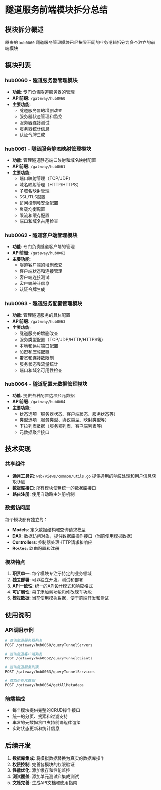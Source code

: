 # 隧道服务前端模块拆分总结

## 模块拆分概述

原来的 `hub0060` 隧道服务管理模块已经按照不同的业务逻辑拆分为多个独立的前端模块：

## 模块列表

### hub0060 - 隧道服务器管理模块
- **功能**: 专门负责隧道服务器的管理
- **API前缀**: `/gateway/hub0060`
- **主要功能**:
  - 隧道服务器的增删改查
  - 服务器状态管理和监控
  - 服务器连接测试
  - 服务器统计信息
  - 认证令牌生成

### hub0061 - 隧道服务静态映射管理模块
- **功能**: 管理隧道静态端口映射和域名映射配置
- **API前缀**: `/gateway/hub0061`
- **主要功能**:
  - 端口映射管理（TCP/UDP）
  - 域名映射管理（HTTP/HTTPS）
  - 子域名映射管理
  - SSL/TLS配置
  - 访问控制和安全配置
  - 负载均衡配置
  - 限流和缓存配置
  - 端口和域名占用检查

### hub0062 - 隧道客户端管理模块
- **功能**: 专门负责隧道客户端的管理
- **API前缀**: `/gateway/hub0062`
- **主要功能**:
  - 隧道客户端的增删改查
  - 客户端状态和连接管理
  - 客户端连接测试
  - 客户端统计信息
  - 认证令牌生成

### hub0063 - 隧道服务配置管理模块
- **功能**: 管理隧道服务的具体配置
- **API前缀**: `/gateway/hub0063`
- **主要功能**:
  - 隧道服务的增删改查
  - 服务类型配置（TCP/UDP/HTTP/HTTPS等）
  - 本地和远程端口配置
  - 加密和压缩配置
  - 带宽和连接数限制
  - 服务状态和流量统计
  - 端口和域名可用性检查

### hub0064 - 隧道配置元数据管理模块
- **功能**: 提供各种配置选项和元数据
- **API前缀**: `/gateway/hub0064`
- **主要功能**:
  - 状态选项（服务器状态、客户端状态、服务状态等）
  - 类型选项（服务类型、协议类型、映射类型等）
  - 下拉列表数据（服务器列表、客户端列表等）
  - 元数据聚合接口

## 技术实现

### 共享组件
- **通用工具包**: `web/views/common/utils.go` 提供通用的响应处理和用户信息获取功能
- **数据库接口**: 所有模块使用统一的数据库接口
- **路由注册**: 使用自动路由注册机制

### 数据访问层
每个模块都有独立的：
- **Models**: 定义数据结构和查询请求模型
- **DAO**: 数据访问对象，提供数据库操作接口（当前使用模拟数据）
- **Controllers**: 控制器处理HTTP请求和响应
- **Routes**: 路由配置和注册

### 模块特点
1. **职责单一**: 每个模块专注于特定的业务领域
2. **独立部署**: 可以独立开发、测试和部署
3. **API一致性**: 统一的API设计模式和响应格式
4. **可扩展性**: 易于添加新功能和修改现有功能
5. **模拟数据**: 当前使用模拟数据，便于前端开发和测试

## 使用说明

### API调用示例
```bash
# 查询隧道服务器列表
POST /gateway/hub0060/queryTunnelServers

# 查询隧道客户端列表  
POST /gateway/hub0062/queryTunnelClients

# 查询隧道服务列表
POST /gateway/hub0063/queryTunnelServices

# 获取所有元数据
POST /gateway/hub0064/getAllMetadata
```

### 前端集成
- 每个模块提供完整的CRUD操作接口
- 统一的分页、搜索和过滤支持
- 丰富的元数据接口支持前端组件渲染
- 实时状态更新和统计信息

## 后续开发

1. **数据库集成**: 将模拟数据替换为真实的数据库操作
2. **权限控制**: 完善各模块的权限验证
3. **性能优化**: 添加缓存和性能监控
4. **测试覆盖**: 添加单元测试和集成测试
5. **文档完善**: 生成API文档和使用指南
